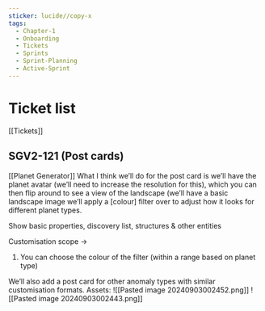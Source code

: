 ```yaml
---
sticker: lucide//copy-x
tags:
  - Chapter-1
  - Onboarding
  - Tickets
  - Sprints
  - Sprint-Planning
  - Active-Sprint
---
```

# Ticket list
[[Tickets]]
## SGV2-121 (Post cards)
[[Planet Generator]]
What I think we’ll do for the post card is we’ll have the planet avatar (we’ll need to increase the resolution for this), which you can then flip around to see a view of the landscape (we’ll have a basic landscape image we’ll apply a [colour] filter over to adjust how it looks for different planet types.

Show basic properties, discovery list, structures & other entities

Customisation scope →

1. You can choose the colour of the filter (within a range based on planet type)

We’ll also add a post card for other anomaly types with similar customisation formats.
Assets:
![[Pasted image 20240903002452.png]]
![[Pasted image 20240903002443.png]]